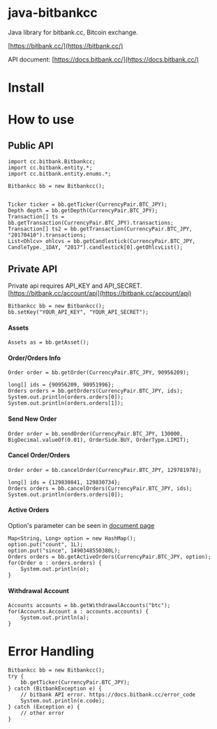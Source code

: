# java-bitbankcc
Java library for bitbank.cc, Bitcoin exchange.

[https://bitbank.cc/](https://bitbank.cc/)

API document: [https://docs.bitbank.cc/](https://docs.bitbank.cc/)

# Install


# How to use
## Public API
```
import cc.bitbank.Bitbankcc;
import cc.bitbank.entity.*;
import cc.bitbank.entity.enums.*;

Bitbankcc bb = new Bitbankcc();


Ticker ticker = bb.getTicker(CurrencyPair.BTC_JPY);
Depth depth = bb.getDepth(CurrencyPair.BTC_JPY);
Transaction[] ts = bb.getTransaction(CurrencyPair.BTC_JPY).transactions;
Transaction[] ts2 = bb.getTransaction(CurrencyPair.BTC_JPY, "20170410").transactions;
List<Ohlcv> ohlcvs = bb.getCandlestick(CurrencyPair.BTC_JPY, CandleType._1DAY, "2017").candlestick[0].getOhlcvList();

```

## Private API
Private api requires API_KEY and API_SECRET.
[https://bitbank.cc/account/api](https://bitbank.cc/account/api)

```
Bitbankcc bb = new Bitbankcc();
bb.setKey("YOUR_API_KEY", "YOUR_API_SECRET");
```

#### Assets
```
Assets as = bb.getAsset();
```

#### Order/Orders Info
```
Order order = bb.getOrder(CurrencyPair.BTC_JPY, 90956209);

long[] ids = {90956209, 90951996};
Orders orders = bb.getOrders(CurrencyPair.BTC_JPY, ids);
System.out.println(orders.orders[0]);
System.out.println(orders.orders[1]);
```

#### Send New Order
```
Order order = bb.sendOrder(CurrencyPair.BTC_JPY, 130000, BigDecimal.valueOf(0.01), OrderSide.BUY, OrderType.LIMIT);
```

#### Cancel Order/Orders
```
Order order = bb.cancelOrder(CurrencyPair.BTC_JPY, 129781978);

long[] ids = {129830841, 129830734};
Orders orders = bb.cancelOrders(CurrencyPair.BTC_JPY, ids);
System.out.println(orders.orders[0]);
```

#### Active Orders
Option's parameter can be seen in [document page](https://docs.bitbank.cc/#!/Order/active_orders)
```
Map<String, Long> option = new HashMap();
option.put("count", 1L);
option.put("since", 1490348550380L);
Orders orders = bb.getActiveOrders(CurrencyPair.BTC_JPY, option);
for(Order o : orders.orders) {
    System.out.println(o);
}
```

#### Withdrawal Account
```
Accounts accounts = bb.getWithdrawalAccounts("btc");
for(Accounts.Account a : accounts.accounts) {
    System.out.println(a);
}
```

# Error Handling
```
Bitbankcc bb = new Bitbankcc();
try {
    bb.getTicker(CurrencyPair.BTC_JPY);
} catch (BitbankException e) {
    // bitbank API error. https://docs.bitbank.cc/error_code
    System.out.println(e.code);
} catch (Exception e) {
    // other error
}
```